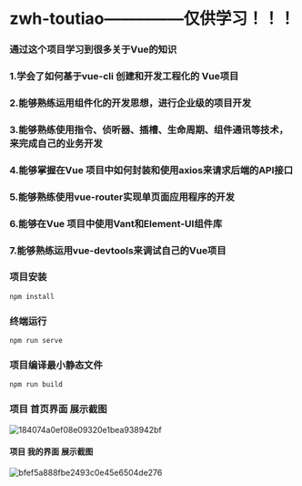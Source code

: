 # zwh-toutiao—————仅供学习！！！

### 通过这个项目学习到很多关于Vue的知识

### 1.学会了如何基于vue-cli 创建和开发工程化的 Vue项目

### 2.能够熟练运用组件化的开发思想，进行企业级的项目开发

### 3.能够熟练使用指令、侦听器、插槽、生命周期、组件通讯等技术，来完成自己的业务开发

### 4.能够掌握在Vue 项目中如何封装和使用axios来请求后端的API接口

### 5.能够熟练使用vue-router实现单页面应用程序的开发

### 6.能够在Vue 项目中使用Vant和Element-UI组件库

### 7.能够熟练运用vue-devtools来调试自己的Vue项目

### 项目安装
```
npm install
```

### 终端运行
```
npm run serve
```

### 项目编译最小静态文件
```
npm run build
```
### 项目  首页界面 展示截图
![184074a0ef08e09320e1bea938942bf](https://user-images.githubusercontent.com/105853648/191046987-7eb1f674-ace8-4e11-812f-c8e2e802a6f2.jpg)
#### 项目 我的界面 展示截图
![bfef5a888fbe2493c0e45e6504de276](https://user-images.githubusercontent.com/105853648/191047053-27beae0a-12d5-48ec-953b-6878127e1622.jpg)

```
